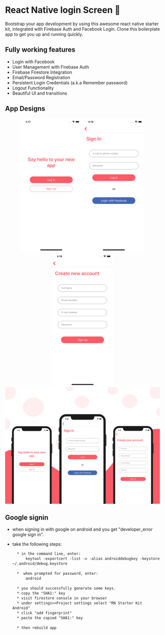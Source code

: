 # React Native login Screen 🚀

Bootstrap your app development by using this awesome react native starter kit, integrated with Firebase Auth and Facebook Login. Clone this boilerplate app to get you up and running quickly.

## Fully working features

- Login with Facebook
- User Management with Firebase Auth
- Firebase Firestore Integration
- Email/Password Registration
- Persistent Login Credentials (a.k.a Remember password)
- Logout Functionality
- Beautiful UI and transitions

## App Designs

<div align="center">
    <img src="https://github.com/samyka/React-login-screen/blob/master/Screen-shot/react-native1.png" width="200px"</img>
    <img src="https://github.com/samyka/React-login-screen/blob/master/Screen-shot/react-native2.png" width="200px"</img>
    <img src="https://github.com/samyka/React-login-screen/blob/master/Screen-shot/react-native3.png" width="200px"</img>
    <img src="https://github.com/samyka/React-login-screen/blob/master/Screen-shot/react-native.png" width="600px"</img>
</div>

## Google signin

- when signing in with google on android and you get "developer_error google sign in".
- take the following steps:

      	* in the command line, enter:
      		keytool -exportcert -list -v -alias androiddebugkey -keystore ~/.android/debug.keystore

      	*  when prompted for password, enter:
      		android

      	* you should successfully generate some keys.
      	* copy the "SHA1:" key
      	* visit firestore console in your browser
      	* under settings>>Project settings select "RN Starter Kit Android"
      	* click "add fingerprint"
      	* paste the copied "SHA1:" key

      	* then rebuild app

